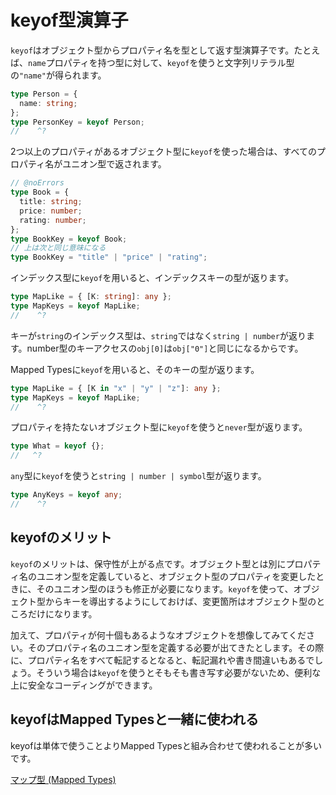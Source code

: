 # keyof型演算子

`keyof`はオブジェクト型からプロパティ名を型として返す型演算子です。たとえば、`name`プロパティを持つ型に対して、`keyof`を使うと文字列リテラル型の`"name"`が得られます。

```ts twoslash
type Person = {
  name: string;
};
type PersonKey = keyof Person;
//    ^?
```

2つ以上のプロパティがあるオブジェクト型に`keyof`を使った場合は、すべてのプロパティ名がユニオン型で返されます。

```ts twoslash
// @noErrors
type Book = {
  title: string;
  price: number;
  rating: number;
};
type BookKey = keyof Book;
// 上は次と同じ意味になる
type BookKey = "title" | "price" | "rating";
```

インデックス型に`keyof`を用いると、インデックスキーの型が返ります。

```ts twoslash
type MapLike = { [K: string]: any };
type MapKeys = keyof MapLike;
//    ^?
```

キーが`string`のインデックス型は、`string`ではなく`string | number`が返ります。number型のキーアクセスの`obj[0]`は`obj["0"]`と同じになるからです。

Mapped Typesに`keyof`を用いると、そのキーの型が返ります。

```ts twoslash
type MapLike = { [K in "x" | "y" | "z"]: any };
type MapKeys = keyof MapLike;
//    ^?
```

プロパティを持たないオブジェクト型に`keyof`を使うと`never`型が返ります。

```ts twoslash
type What = keyof {};
//   ^?
```

`any`型に`keyof`を使うと`string | number | symbol`型が返ります。

```ts twoslash
type AnyKeys = keyof any;
//    ^?
```

## keyofのメリット

`keyof`のメリットは、保守性が上がる点です。オブジェクト型とは別にプロパティ名のユニオン型を定義していると、オブジェクト型のプロパティを変更したときに、そのユニオン型のほうも修正が必要になります。`keyof`を使って、オブジェクト型からキーを導出するようにしておけば、変更箇所はオブジェクト型のところだけになります。

加えて、プロパティが何十個もあるようなオブジェクトを想像してみてください。そのプロパティ名のユニオン型を定義する必要が出てきたとします。その際に、プロパティ名をすべて転記するとなると、転記漏れや書き間違いもあるでしょう。そういう場合は`keyof`を使うとそもそも書き写す必要がないため、便利な上に安全なコーディングができます。

## keyofはMapped Typesと一緒に使われる

keyofは単体で使うことよりMapped Typesと組み合わせて使われることが多いです。

[マップ型 (Mapped Types)](mapped-types.md)
